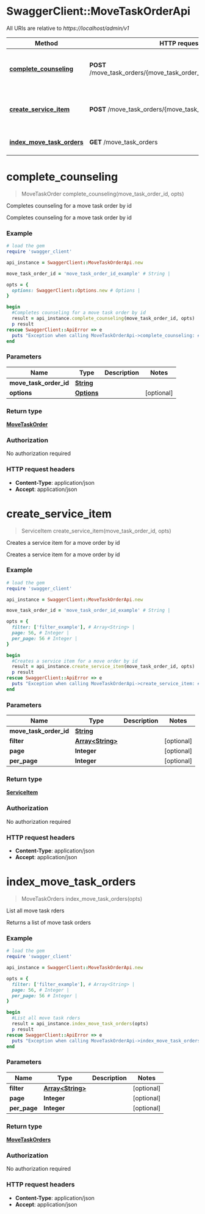 # SwaggerClient::MoveTaskOrderApi

All URIs are relative to *https://localhost/admin/v1*

Method | HTTP request | Description
------------- | ------------- | -------------
[**complete_counseling**](MoveTaskOrderApi.md#complete_counseling) | **POST** /move_task_orders/{move_task_order_id}/complete_counseling | Completes counseling for a move task order by id
[**create_service_item**](MoveTaskOrderApi.md#create_service_item) | **POST** /move_task_orders/{move_task_order_id}/service_items | Creates a service item for a move order by id
[**index_move_task_orders**](MoveTaskOrderApi.md#index_move_task_orders) | **GET** /move_task_orders | List all move task rders


# **complete_counseling**
> MoveTaskOrder complete_counseling(move_task_order_id, opts)

Completes counseling for a move task order by id

Completes counseling for a move task order by id

### Example
```ruby
# load the gem
require 'swagger_client'

api_instance = SwaggerClient::MoveTaskOrderApi.new

move_task_order_id = 'move_task_order_id_example' # String | 

opts = { 
  options: SwaggerClient::Options.new # Options | 
}

begin
  #Completes counseling for a move task order by id
  result = api_instance.complete_counseling(move_task_order_id, opts)
  p result
rescue SwaggerClient::ApiError => e
  puts "Exception when calling MoveTaskOrderApi->complete_counseling: #{e}"
end
```

### Parameters

Name | Type | Description  | Notes
------------- | ------------- | ------------- | -------------
 **move_task_order_id** | [**String**](.md)|  | 
 **options** | [**Options**](Options.md)|  | [optional] 

### Return type

[**MoveTaskOrder**](MoveTaskOrder.md)

### Authorization

No authorization required

### HTTP request headers

 - **Content-Type**: application/json
 - **Accept**: application/json



# **create_service_item**
> ServiceItem create_service_item(move_task_order_id, opts)

Creates a service item for a move order by id

Creates a service item for a move order by id

### Example
```ruby
# load the gem
require 'swagger_client'

api_instance = SwaggerClient::MoveTaskOrderApi.new

move_task_order_id = 'move_task_order_id_example' # String | 

opts = { 
  filter: ['filter_example'], # Array<String> | 
  page: 56, # Integer | 
  per_page: 56 # Integer | 
}

begin
  #Creates a service item for a move order by id
  result = api_instance.create_service_item(move_task_order_id, opts)
  p result
rescue SwaggerClient::ApiError => e
  puts "Exception when calling MoveTaskOrderApi->create_service_item: #{e}"
end
```

### Parameters

Name | Type | Description  | Notes
------------- | ------------- | ------------- | -------------
 **move_task_order_id** | [**String**](.md)|  | 
 **filter** | [**Array&lt;String&gt;**](String.md)|  | [optional] 
 **page** | **Integer**|  | [optional] 
 **per_page** | **Integer**|  | [optional] 

### Return type

[**ServiceItem**](ServiceItem.md)

### Authorization

No authorization required

### HTTP request headers

 - **Content-Type**: application/json
 - **Accept**: application/json



# **index_move_task_orders**
> MoveTaskOrders index_move_task_orders(opts)

List all move task rders

Returns a list of move task orders

### Example
```ruby
# load the gem
require 'swagger_client'

api_instance = SwaggerClient::MoveTaskOrderApi.new

opts = { 
  filter: ['filter_example'], # Array<String> | 
  page: 56, # Integer | 
  per_page: 56 # Integer | 
}

begin
  #List all move task rders
  result = api_instance.index_move_task_orders(opts)
  p result
rescue SwaggerClient::ApiError => e
  puts "Exception when calling MoveTaskOrderApi->index_move_task_orders: #{e}"
end
```

### Parameters

Name | Type | Description  | Notes
------------- | ------------- | ------------- | -------------
 **filter** | [**Array&lt;String&gt;**](String.md)|  | [optional] 
 **page** | **Integer**|  | [optional] 
 **per_page** | **Integer**|  | [optional] 

### Return type

[**MoveTaskOrders**](MoveTaskOrders.md)

### Authorization

No authorization required

### HTTP request headers

 - **Content-Type**: application/json
 - **Accept**: application/json



